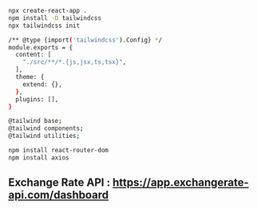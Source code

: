 ```bash
npx create-react-app .
npm install -D tailwindcss
npx tailwindcss init
```

```bash
/** @type {import('tailwindcss').Config} */
module.exports = {
  content: [
    "./src/**/*.{js,jsx,ts,tsx}",
  ],
  theme: {
    extend: {},
  },
  plugins: [],
}
```

```bash
@tailwind base;
@tailwind components;
@tailwind utilities;
```

```bash
npm install react-router-dom
npm install axios
```

## Exchange Rate API : https://app.exchangerate-api.com/dashboard  